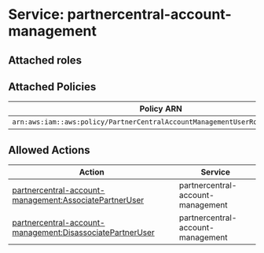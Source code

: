 # Service: partnercentral-account-management

## Attached roles

## Attached Policies

| Policy ARN | Policy Name |
|------------|-------------|
| `arn:aws:iam::aws:policy/PartnerCentralAccountManagementUserRoleAssociation` | [PartnerCentralAccountManagementUserRoleAssociation](../policies.md#partnercentralaccountmanagementuserroleassociation) |

## Allowed Actions

| Action | Service |
|--------|---------|
| [partnercentral-account-management:AssociatePartnerUser](../actions.md#partnercentral-account-management:associatepartneruser) | partnercentral-account-management |
| [partnercentral-account-management:DisassociatePartnerUser](../actions.md#partnercentral-account-management:disassociatepartneruser) | partnercentral-account-management |